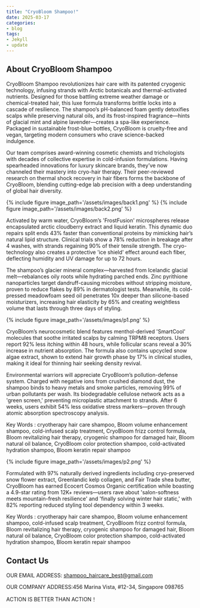 ```yaml
---
title: "CryoBloom Shampoo!"
date: 2025-03-17
categories:
- blog
tags:
- Jekyll
- update
---
```


## About CryoBloom Shampoo

CryoBloom Shampoo revolutionizes hair care with its patented cryogenic technology, infusing strands with Arctic botanicals and thermal-activated nutrients. Designed for those battling extreme weather damage or chemical-treated hair, this luxe formula transforms brittle locks into a cascade of resilience. The shampoo’s pH-balanced foam gently detoxifies scalps while preserving natural oils, and its frost-inspired fragrance—hints of glacial mint and alpine lavender—creates a spa-like experience. Packaged in sustainable frost-blue bottles, CryoBloom is cruelty-free and vegan, targeting modern consumers who crave science-backed indulgence.

Our team comprises award-winning cosmetic chemists and trichologists with decades of collective expertise in cold-infusion formulations. Having spearheaded innovations for luxury skincare brands, they’ve now channeled their mastery into cryo-hair therapy. Their peer-reviewed research on thermal shock recovery in hair fibers forms the backbone of CryoBloom, blending cutting-edge lab precision with a deep understanding of global hair diversity.

{% include figure image_path='/assets/images/back1.png' %}
{% include figure image_path='/assets/images/back2.png' %}

Activated by warm water, CryoBloom’s 'FrostFusion' microspheres release encapsulated arctic cloudberry extract and liquid keratin. This dynamic duo repairs split ends 43% faster than conventional proteins by mimicking hair’s natural lipid structure. Clinical trials show a 78% reduction in breakage after 4 washes, with strands regaining 90% of their tensile strength. The cryo-technology also creates a protective 'ice shield' effect around each fiber, deflecting humidity and UV damage for up to 72 hours.

The shampoo’s glacier mineral complex—harvested from Icelandic glacial melt—rebalances oily roots while hydrating parched ends. Zinc pyrithione nanoparticles target dandruff-causing microbes without stripping moisture, proven to reduce flakes by 89% in dermatologist tests. Meanwhile, its cold-pressed meadowfoam seed oil penetrates 10x deeper than silicone-based moisturizers, increasing hair elasticity by 65% and creating weightless volume that lasts through three days of styling.

{% include figure image_path='/assets/images/p1.png' %}

CryoBloom’s neurocosmetic blend features menthol-derived 'SmartCool' molecules that soothe irritated scalps by calming TRPM8 receptors. Users report 92% less itching within 48 hours, while follicular scans reveal a 30% increase in nutrient absorption. The formula also contains upcycled snow algae extract, shown to extend hair growth phase by 17% in clinical studies, making it ideal for thinning hair seeking density revival.

Environmental warriors will appreciate CryoBloom’s pollution-defense system. Charged with negative ions from crushed diamond dust, the shampoo binds to heavy metals and smoke particles, removing 99% of urban pollutants per wash. Its biodegradable cellulose network acts as a 'green screen,' preventing microplastic attachment to strands. After 6 weeks, users exhibit 54% less oxidative stress markers—proven through atomic absorption spectroscopy analysis.

Key Words : cryotherapy hair care shampoo, Bloom volume enhancement shampoo, cold-infused scalp treatment, CryoBloom frizz control formula, Bloom revitalizing hair therapy, cryogenic shampoo for damaged hair, Bloom natural oil balance, CryoBloom color protection shampoo, cold-activated hydration shampoo, Bloom keratin repair shampoo

{% include figure image_path='/assets/images/p2.png' %}

Formulated with 97% naturally derived ingredients including cryo-preserved snow flower extract, Greenlandic kelp collagen, and Fair Trade shea butter, CryoBloom has earned Ecocert Cosmos Organic certification while boasting a 4.9-star rating from 12K+ reviews—users rave about 'salon-softness meets mountain-fresh resilience' and 'finally solving winter hair static,' with 82% reporting reduced styling tool dependency within 3 weeks.

Key Words : cryotherapy hair care shampoo, Bloom volume enhancement shampoo, cold-infused scalp treatment, CryoBloom frizz control formula, Bloom revitalizing hair therapy, cryogenic shampoo for damaged hair, Bloom natural oil balance, CryoBloom color protection shampoo, cold-activated hydration shampoo, Bloom keratin repair shampoo

## Contact Us

OUR EMAIL ADDRESS: shampoo_haircare_best@gmail.com

OUR COMPANY ADDRESS:456 Marina Vista, #12-34, Singapore 098765

ACTION IS BETTER THAN ACTION！

